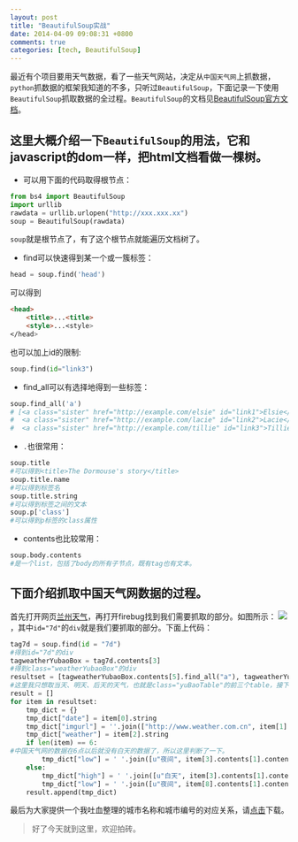 ```yaml
---
layout: post
title: "BeautifulSoup实战"
date: 2014-04-09 09:08:31 +0800
comments: true
categories: [tech, BeautifulSoup] 
---
```


最近有个项目要用天气数据，看了一些天气网站，决定从`中国天气网`上抓数据，`python`抓数据的框架我知道的不多，只听过`BeautifulSoup`，下面记录一下使用`BeautifulSoup`抓取数据的全过程。`BeautifulSoup`的文档见[BeautifulSoup官方文档](http://www.crummy.com/software/BeautifulSoup/bs4/doc/index.zh.html)。

## 这里大概介绍一下`BeautifulSoup`的用法，它和javascript的dom一样，把html文档看做一棵树。
- 可以用下面的代码取得根节点：
``` python
from bs4 import BeautifulSoup
import urllib
rawdata = urllib.urlopen("http://xxx.xxx.xx")
soup = BeautifulSoup(rawdata)
```
`soup`就是根节点了，有了这个根节点就能遍历文档树了。

- find可以快速得到某一个或一簇标签：
``` python
head = soup.find('head')
```
可以得到
``` html
<head>
    <title>...<title>
    <style>...<style>
</head>
```
也可以加上id的限制:
``` python
soup.find(id="link3")
```
- find_all可以有选择地得到一些标签：
``` python
soup.find_all('a')
# [<a class="sister" href="http://example.com/elsie" id="link1">Elsie</a>,
#  <a class="sister" href="http://example.com/lacie" id="link2">Lacie</a>,
#  <a class="sister" href="http://example.com/tillie" id="link3">Tillie</a>]
```
- `.`也很常用：
``` python
soup.title
#可以得到<title>The Dormouse's story</title>
soup.title.name
#可以得到标签名
soup.title.string
#可以得到标签之间的文本
soup.p['class']
#可以得到p标签的class属性
```
- contents也比较常用：
``` python 
soup.body.contents
#是一个list，包括了body的所有子节点，既有tag也有文本。
```
## 下面介绍抓取中国天气网数据的过程。
首先打开网页[兰州天气](http://www.weather.com.cn/weather/101160101.shtml)，再打开firebug找到我们需要抓取的部分。如图所示：
![](http://a2bgeekblog.qiniudn.com/image/png/beatifulsoup.png)，其中`id="7d"`的`div`就是我们要抓取的部分。下面上代码：
``` python
tag7d = soup.find(id = "7d")
#得到id="7d"的div
tagweatherYubaoBox = tag7d.contents[3]
#得到class="weatherYubaoBox"的div
resultset = [tagweatherYubaoBox.contents[5].find_all("a"), tagweatherYubaoBox.contents[9].find_all("a"), tagweatherYubaoBox.contents[13].find_all("a")]
#这里我只想取当天、明天、后天的天气，也就是class="yuBaoTable"的前三个table，接下来就可以循环去数据了。
result = []
for item in resultset:
    tmp_dict = {}
    tmp_dict["date"] = item[0].string
    tmp_dict["imgurl"] = ''.join(["http://www.weather.com.cn", item[1].contents[1]["src"]])
    tmp_dict["weather"] = item[2].string
    if len(item) == 6:
#中国天气网的数据在6点以后就没有白天的数据了，所以这里判断了一下。
        tmp_dict["low"] = ' '.join([u"夜间", item[3].contents[1].contents[0], item[3].contents[1].contents[1].string])
    else:
        tmp_dict["high"] = ' '.join([u"白天", item[3].contents[1].contents[0], item[3].contents[1].contents[1].string])
        tmp_dict["low"] = ' '.join([u"夜间", item[8].contents[1].contents[0], item[8].contents[1].contents[1].string])
    result.append(tmp_dict)
```
最后为大家提供一个我吐血整理的城市名称和城市编号的对应关系，请[点击](http://a2bgeekblog.qiniudn.com/file/py/data.py)下载。
> 好了今天就到这里，欢迎拍砖。
